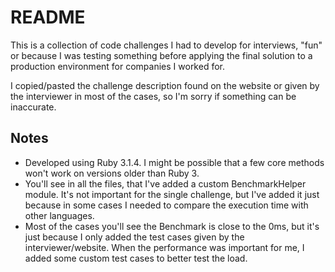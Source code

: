 # README

This is a collection of code challenges I had to develop for interviews, "fun" or because I was testing something before applying the final solution to a production environment for companies I worked for. 

I copied/pasted the challenge description found on the website or given by the interviewer in most of the cases, so I'm sorry if something can be inaccurate.

## Notes

- Developed using Ruby 3.1.4. I might be possible that a few core methods won't work on versions older than Ruby 3.
- You'll see in all the files, that I've added a custom BenchmarkHelper module. It's not important for the single challenge, but I've added it just because in some cases I needed to compare the execution time with other languages.
- Most of the cases you'll see the Benchmark is close to the 0ms, but it's just because I only added the test cases given by the interviewer/website. When the performance was important for me, I added some custom test cases to better test the load.
